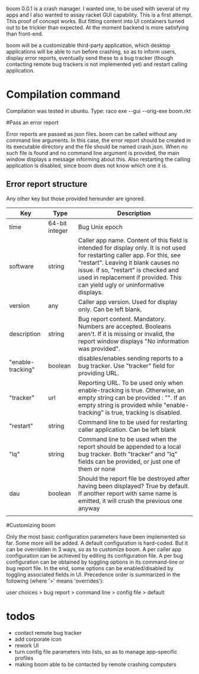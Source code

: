 boom 0.0.1 is a crash manager. I wanted one, to be used with several of my apps and I also wanted to assay racket GUI capability. This is a first attempt. This proof of concept works. But fitting content into UI containers turned out to be trickier than expected. At the moment backend is more satisfying than front-end.

boom will be a customizable third-party application, which desktop applications will be able to run before crashing, so as to inform users, display error reports, eventually send these to a bug tracker (though contacting remote bug trackers is not implemented yet) and restart calling application. 

# Compilation command
Compilation was tested in ubuntu. Type: raco exe --gui --orig-exe boom.rkt

#Pass an error report

Error reports are passed as json files. boom can be called without any command line arguments. In this case, the error report should be created in its executable directory and the file should be named crash.json. When no such file is found and no command line argument is provided, the main window displays a message informing about this. Also restarting the calling application is disabled, since boom does not know which one it is.

## Error report structure

Any other key but those provided hereunder are ignored.

|Key              |Type          |Description                                                                                                                                                                                                                                                                                                                                                                                                                                                                                                                                                                                                    |
|-----------------|--------------|---------------------------------------------------------------------------------------------------------------------------------------------------------------------------------------------------------------------------------------------------------------------------------------------------------------------------------------------------------------------------------------------------------------------------------------------------------------------------------------------------------------------------------------------------------------------------------------------------------------|
|time             |64-bit integer|Bug Unix epoch                                                                                                                                                                                                                                                                                                                                                                                                                                                                                                                                                                                                 |
|software         |string        |Caller app name. Content of this field is intended for display only. It is not used for restarting caller app. For this, see "restart". Leaving it blank causes no issue. if so, "restart" is checked and used in replacement if provided. This can yield ugly or uninformative displays.                                                                                                                                                                                                                                                                                                                                                                                           |
|version          |any           |Caller app version. Used for display only. Can be left blank.                                                                                                                                                                                                                                                                                                                                                                                                                                                                                                                                                  |
|description      |string        |Bug report content. Mandatory. Numbers are accepted. Booleans aren't. If it is missing or invalid, the report window displays "No information was provided".                                                                                                                                                                                                                                                                                                                                                                                                                                                   |
|"enable-tracking"|boolean       |disables/enables sending reports to a bug tracker. Use "tracker" field for providing URL.                                                                                                                                                                                                                                                                                                                                                                                                                                                                                                                      |
|"tracker"        |url           |Reporting URL. To be used only when enable-tracking is true. Otherwise, an empty string can be provided : "". If an empty string is provided while "enable-tracking" is true, tracking is disabled.                                                                                                                                                                                                                                                                                                                                                                                                            |
|"restart"        |string        |                                                                                                                                                                                                   Command line to be used for restarting caller application. Can be left blank                                                                                                                                                                                                                                                                                                                                |
|"lq"             |string        |                                                                                                                                                                                                                                                                              Command line to be used when the report should be appended to a local bug tracker. Both "tracker" and "lq" fields can be provided, or just one of them or none                                                                                                                                                                   |
|dau              |boolean       |                                                                                                                                                                                                                                                                                                                                                                                                                                           Should the report file be destroyed after having been displayed? True by default. If another report with same name is emitted, it will crush the previous one anyway|
|                 |              |                                                                                                                                                                                                                                                                                                                                                                                                                                                                                                                                                                                                               |


#Customizing boom

Only the most basic configuration parameters have been implemented so far. Some more will be added. A default configuration is hard-coded. But it can be overridden in 3 ways, so as to customize boom. A per caller app configuration can be achieved by editing its configuration file. A per bug configuration can be obtained by toggling options in its command-line or bug report file. In the end, some options can be enabled/disabled by toggling associated fields in UI. Precedence order is summarized in the following (where '>' means 'overrides'):

user choices > bug report > command line > config file > default

# todos

- contact remote bug tracker
- add corporate icon
- rework UI
- turn config file parameters into lists, so as to manage app-specific profiles
- making boom able to be contacted by remote crashing computers
